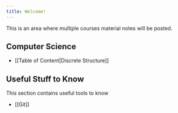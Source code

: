 ```yaml
---
title: Welcome!
---
```


This is an area where multiple courses material notes will be posted.


## Computer Science

- [[Table of Content|Discrete Structure]]

## Useful Stuff to Know
This section contains useful tools to know
- [[Git]]
